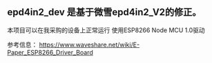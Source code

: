 ## epd4in2_dev 是基于微雪epd4in2_V2的修正。

本项目可以在我采购的设备上正常运行
使用ESP8266 Node MCU 1.0驱动


参考信息：
https://www.waveshare.net/wiki/E-Paper_ESP8266_Driver_Board
